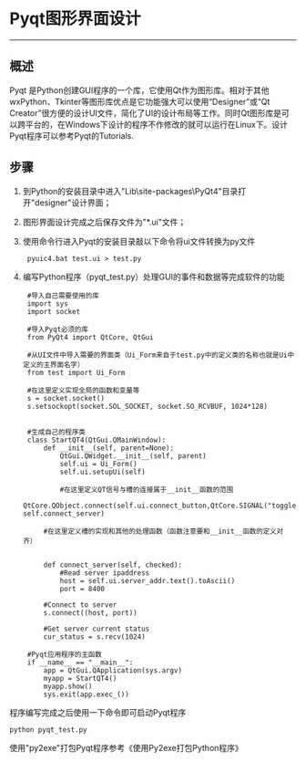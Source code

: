 # Pyqt图形界面设计
---

## 概述

Pyqt 是Python创建GUI程序的一个库，它使用Qt作为图形库。相对于其他wxPython、Tkinter等图形库优点是它功能强大可以使用“Designer”或“Qt Creator”很方便的设计UI文件，简化了UI的设计布局等工作。同时Qt图形库是可以跨平台的，在Windows下设计的程序不作修改的就可以运行在Linux下。设计Pyqt程序可以参考Pyqt的Tutorials.
 
## 步骤

1. 到Python的安装目录中进入"Lib\site-packages\PyQt4"目录打开"designer"设计界面；

2. 图形界面设计完成之后保存文件为"*.ui"文件；

3. 使用命令行进入Pyqt的安装目录敲以下命令将ui文件转换为py文件

		pyuic4.bat test.ui > test.py

4. 编写Python程序（pyqt_test.py）处理GUI的事件和数据等完成软件的功能

		#导入自己需要使用的库
		import sys
		import socket

		#导入Pyqt必须的库
		from PyQt4 import QtCore, QtGui

		#从UI文件中导入需要的界面类（Ui_Form来自于test.py中的定义类的名称也就是Ui中定义的主界面名字）
		from test import Ui_Form

		#在这里定义实现全局的函数和变量等
		s = socket.socket()
		s.setsockopt(socket.SOL_SOCKET, socket.SO_RCVBUF, 1024*128)


		#生成自己的程序类
		class StartQT4(QtGui.QMainWindow):
    		def __init__(self, parent=None):
    		    QtGui.QWidget.__init__(self, parent)
    		    self.ui = Ui_Form()
    		    self.ui.setupUi(self)
        
    		    #在这里定义QT信号与槽的连接属于__init__函数的范围
    		    QtCore.QObject.connect(self.ui.connect_button,QtCore.SIGNAL("toggled(bool)"), self.connect_server)
    		
			#在这里定义槽的实现和其他的处理函数（函数注意要和__init__函数的定义对齐）


	    	def connect_server(self, checked):
	    	    #Read server ipaddress
	    	    host = self.ui.server_addr.text().toAscii()
	    	    port = 8400
        
        	#Connect to server
        	s.connect((host, port))
        
        	#Get server current status
        	cur_status = s.recv(1024)
        
		#Pyqt应用程序的主函数
		if __name__ == "__main__":
    		app = QtGui.QApplication(sys.argv)
    		myapp = StartQT4()
    		myapp.show()
    		sys.exit(app.exec_())


程序编写完成之后使用一下命令即可启动Pyqt程序

	python pyqt_test.py

使用"py2exe"打包Pyqt程序参考《使用Py2exe打包Python程序》

